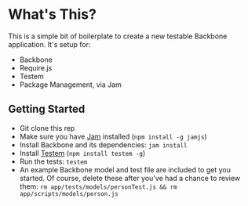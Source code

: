 # What's This?

This is a simple bit of boilerplate to create a new testable Backbone application. It's setup for:

- Backbone
- Require.js
- Testem
- Package Management, via Jam

## Getting Started

- Git clone this rep
- Make sure you have [Jam](http://jamjs.org/) installed (`npm install -g jamjs`)
- Install Backbone and its dependencies: `jam install`
- Install [Testem](https://github.com/airportyh/testem) (`npm install testem -g`)
- Run the tests: `testem`
- An example Backbone model and test file are included to get you started. Of course, delete these after you've had a chance to review them: `rm app/tests/models/personTest.js && rm app/scripts/models/person.js`